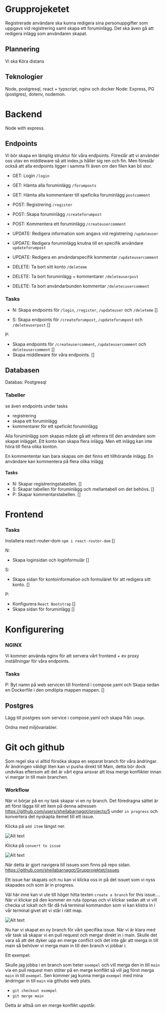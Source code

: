 # Grupprojeketet

Registrerade användare ska kunna redigera sina personuppgifter som uppgavs vid registrering samt skapa ett foruminlägg.
Det ska även gå att redigera inlägg som användaren skapat.

## Plannering

Vi ska Köra distans

## Teknologier

Node, postgresql, react + typscript, nginx och docker
Node: Express, PG (postgres), dotenv, nodemon.

# Backend

Node with express.

## Endpoints

Vi bör skapa en lämplig struktur för våra endpoints. Föreslår att vi använder oss utav en middleware så att index.js håller sig ren och fin. Men föreslår också att alla endpoints ligger i samma fil även om den filen kan bli stor.

- GET: Login `/login`
- GET: Hämta alla foruminlägg `/forumposts`
- GET: Hämta alla kommentarer till speficika foruminlägg `postcomment`

- POST: Registrering `/register`
- POST: Skapa foruminlägg `/createforumpost`
- POST: Kommentera ett foruminlägg `/createusercomment`

- UPDATE: Redigera information som angavs vid registrering `/updateuser`
- UPDATE: Redigera foruminlägg knutna till en specifik användare `updateforumpost`
- UPDATE: Redigera en användarspecifik kommentar `/updateusercomment`

- DELETE: Ta bort sitt konto `/deleteme`
- DELETE: Ta bort foruminlägg + kommentarer `/deleteuserpost`
- DELETE: Ta bort användarbunden kommentar `/deletecusercomment`

### Tasks

- N: Skapa endpoints för `/login`, `/register`, `/updateuser` och `/deleteme` []

- S: Skapa endpoints för `/createforumpost`, `/updateforumpost` och `/deleteuserpost` []

P:

- Skapa endpoints för `/createusercomment`, `/updateusercomment` och `deleteusercomment`
  []
- Skapa middleware för våra endpoints. []

## Databasen

Databas: Postgresql

### Tabeller

se även endpoints under tasks

- registrering
- skapa ett foruminlägg
- kommentarer för ett speficikt foruminlägg

Alla foruminlägg som skapas måste gå att referera till den användare som skapat inlägget. Ett konto kan skapa flera inlägg. Men ett inlägg kan inte höra till flera olika konton.

En kommententar kan bara skapas om det finns ett tillhörande inlägg. En användare kan kommentera på flera olika inlägg

#### Tasks

- N: Skapar registreringstabellen. []
- S: Skapar tabellen för foruminlägg och mellantabell om det behövs. []
- P: Skapar kommentarstabellen. []

# Frontend

### Tasks

Installera react-router-dom `npm i react-router-dom` []

N:

- Skapa loginsidan och loginformulär []

S:

- Skapa sidan för kontoinformation och formuläret för att redigera sitt konto. []

P:

- Konfigurera `React Bootstrap` []
- Skapa sidan för foruminlägg []

# Konfigurering

### NGINX

Vi kommer använda nginx för att servera vårt frontend + ev proxy inställningar för våra endpoints.

### Tasks

P: Byt namn på web servicen till frontend i compose.yaml och Skapa sedan en Dockerfile i den omdöpta mappen mappen. []

## Postgres

Lägg till postgres som service i compose.yaml och skapa från `image`.

Ordna med miljövariabler.

# Git och github

Som regel ska vi alltid försöka skapa en separat branch för våra ändringar. Är ändringen väldigt liten kan vi pusha direkt till Main, detta bör dock undvikas eftersom att det är vårt egna ansvar att lösa merge konflikter innan vi mergar in till main branchen.

### Workflow

När vi börjar på en ny task skapar vi en ny branch. Det föredragna sättet är att först lägga till ett item på denna adressen https://github.com/users/sheilabarnagot/projects/5 under `in progress` och konvertera det nyskapta itemet till ett issue.

Klicka på `add item` längst ner.

![Alt text](./assets/first.png?raw=true "Title")

Klicka på `convert to issue`

![Alt text](./assets/second.png?raw=true "Title")

När detta är gjort navigera till issues som finns på repo sidan. https://github.com/sheilabarnagot/Grupprojektet/issues

Ett issue har skapats och nu kan vi klicka oss in på det issuet som vi nyss skapades och som är in progress.

Väl här inne kan vi ute till höger hitta texten `create a branch` for this issue.... När vi klickar på den kommer en ruta öppnas och vi klickar sedan att vi vill checka ut lokalt och får då två terminal kommandon som vi kan klistra in i vår terminal givet att vi står i rätt map.

![Alt text](./assets/fourth.png?raw=true "Title")

Nu har vi skapat en ny branch för vårt specifika issue. När vi är klara med vår task så skapar vi en pull request och mergar direkt in i main. Skulle det vara så att det dyker upp en merge conflict och det inte går att merga in till main så behöver vi merga main in till den branch vi jobbar i.

Ett exempel:

Skulle jag jobba i en branch som heter `exempel` och vill merga den in till `main` via en pull request men stöter på en merge konflikt så vill jag först merga `main` in till `exempel`. Sen kommer jag kunna merga `exempel` med mina ändringar in till `main` via githubs web plats.

- `git checkout exempel`
- `git merge main`

Detta är alltså om en merge konflikt uppstår.
